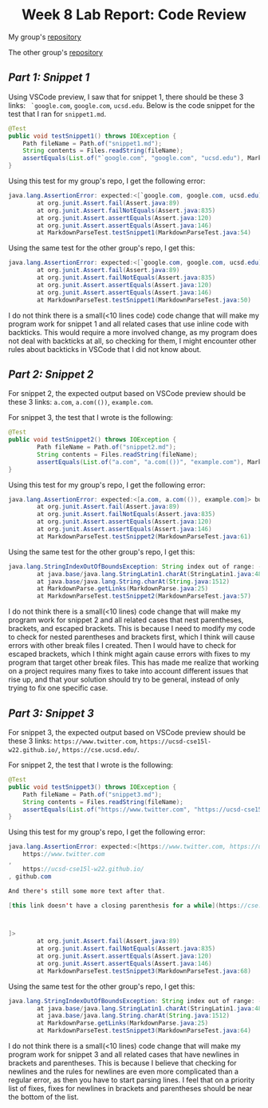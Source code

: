 <h1 align = "center">
Week 8 Lab Report: Code Review
</h1>

My group's [repository](https://github.com/henryzhang03/markdown-parse)

The other group's [repository](https://github.com/nakulnandhakumar/markdown-parse)

## *Part 1: Snippet 1*

Using VSCode preview, I saw that for snippet 1, there should be these 3 links: `` `google.com``, `google.com`, `ucsd.edu`. Below is the code snippet for the test that I ran for `snippet1.md`.

```java
@Test
public void testSnippet1() throws IOException {
    Path fileName = Path.of("snippet1.md");
    String contents = Files.readString(fileName);
    assertEquals(List.of("`google.com", "google.com", "ucsd.edu"), MarkdownParse.getLinks(contents));
}
```
Using this test for my group's repo, I get the following error:

```java
java.lang.AssertionError: expected:<[`google.com, google.com, ucsd.edu]> but was:<[url.com, `google.com, google.com]>
        at org.junit.Assert.fail(Assert.java:89)
        at org.junit.Assert.failNotEquals(Assert.java:835)
        at org.junit.Assert.assertEquals(Assert.java:120)
        at org.junit.Assert.assertEquals(Assert.java:146)
        at MarkdownParseTest.testSnippet1(MarkdownParseTest.java:54)
```
Using the same test for the other group's repo, I get this: 
```java
java.lang.AssertionError: expected:<[`google.com, google.com, ucsd.edu]> but was:<[url.com, `google.com, google.com]>
        at org.junit.Assert.fail(Assert.java:89)
        at org.junit.Assert.failNotEquals(Assert.java:835)
        at org.junit.Assert.assertEquals(Assert.java:120)
        at org.junit.Assert.assertEquals(Assert.java:146)
        at MarkdownParseTest.testSnippet1(MarkdownParseTest.java:50)
```

I do not think there is a small(<10 lines code) code change that will make my program work for snippet 1 and all related cases that use inline code with backticks. This would require a more involved change, as my program does not deal with backticks at all, so checking for them, I might encounter other rules about backticks in VSCode that I did not know about.

## *Part 2: Snippet 2*

For snippet 2, the expected output based on VSCode preview should be these 3 links: `a.com`, `a.com(())`, `example.com`.

For snippet 3, the test that I wrote is the following:

```java
@Test
public void testSnippet2() throws IOException {
        Path fileName = Path.of("snippet2.md");
        String contents = Files.readString(fileName);
        assertEquals(List.of("a.com", "a.com(())", "example.com"), MarkdownParse.getLinks(contents));
}
```
Using this test for my group's repo, I get the following error:

```java
java.lang.AssertionError: expected:<[a.com, a.com(()), example.com]> but was:<[a.com, a.com(()]>
        at org.junit.Assert.fail(Assert.java:89)
        at org.junit.Assert.failNotEquals(Assert.java:835)
        at org.junit.Assert.assertEquals(Assert.java:120)
        at org.junit.Assert.assertEquals(Assert.java:146)
        at MarkdownParseTest.testSnippet2(MarkdownParseTest.java:61)
```
Using the same test for the other group's repo, I get this: 
```java
java.lang.StringIndexOutOfBoundsException: String index out of range: -1
        at java.base/java.lang.StringLatin1.charAt(StringLatin1.java:48)
        at java.base/java.lang.String.charAt(String.java:1512)
        at MarkdownParse.getLinks(MarkdownParse.java:25)
        at MarkdownParseTest.testSnippet2(MarkdownParseTest.java:57)
```

I do not think there is a small(<10 lines) code change that will make my
program work for snippet 2 and all related cases that nest parentheses,
brackets, and escaped brackets. This is because I need to modify my code to check for 
nested parentheses and brackets first, which I think will cause errors with other break files I created.
Then I would have to check for escaped brackets, which I think might again cause errors with fixes to my 
program that target other break files. This has made me realize that working on a project requires many fixes to
take into account different issues that rise up, and that your solution should try to be general, instead of only trying to fix one specific case.

## *Part 3: Snippet 3*

For snippet 3, the expected output based on VSCode preview should be these 3 links: `https://www.twitter.com`, `https://ucsd-cse15l-w22.github.io/`, `https://cse.ucsd.edu/`.

For snippet 2, the test that I wrote is the following:

```java
@Test
public void testSnippet3() throws IOException {
    Path fileName = Path.of("snippet3.md");
    String contents = Files.readString(fileName);
    assertEquals(List.of("https://www.twitter.com", "https://ucsd-cse15l-w22.github.io/", "https://cse.ucsd.edu/"), MarkdownParse.getLinks(contents));
}
```
Using this test for my group's repo, I get the following error:

```java
java.lang.AssertionError: expected:<[https://www.twitter.com, https://ucsd-cse15l-w22.github.io/, https://cse.ucsd.edu/]> but was:<[
    https://www.twitter.com
, 
    https://ucsd-cse15l-w22.github.io/
, github.com

And there's still some more text after that.

[this link doesn't have a closing parenthesis for a while](https://cse.ucsd.edu/



]>
        at org.junit.Assert.fail(Assert.java:89)
        at org.junit.Assert.failNotEquals(Assert.java:835)
        at org.junit.Assert.assertEquals(Assert.java:120)
        at org.junit.Assert.assertEquals(Assert.java:146)
        at MarkdownParseTest.testSnippet3(MarkdownParseTest.java:68)
```
Using the same test for the other group's repo, I get this: 
```java
java.lang.StringIndexOutOfBoundsException: String index out of range: -1
        at java.base/java.lang.StringLatin1.charAt(StringLatin1.java:48)
        at java.base/java.lang.String.charAt(String.java:1512)
        at MarkdownParse.getLinks(MarkdownParse.java:25)
        at MarkdownParseTest.testSnippet3(MarkdownParseTest.java:64)
```

I do not think there is a small(<10 lines) code change that will make my program work for snippet 3 and all related cases that have newlines in brackets and parentheses. This is because I believe that checking for newlines and the rules for newlines are even more complicated than a regular error, as then you have to start parsing lines. I feel that on a priority list of fixes, fixes for newlines in brackets and parentheses should be near the bottom of the list.